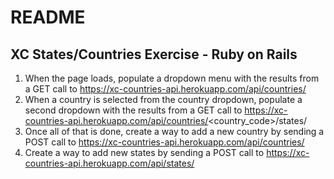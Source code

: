 # README

## XC States/Countries Exercise - Ruby on Rails


1. When the page loads, populate a dropdown menu with the results from a GET call to https://xc-countries-api.herokuapp.com/api/countries/
2. When a country is selected from the country dropdown, populate a second dropdown with the results from a GET call to https://xc-countries-api.herokuapp.com/api/countries/<country_code>/states/
3. Once all of that is done, create a way to add a new country by sending a POST call to https://xc-countries-api.herokuapp.com/api/countries/
4. Create a way to add new states by sending a POST call to https://xc-countries-api.herokuapp.com/api/states/
